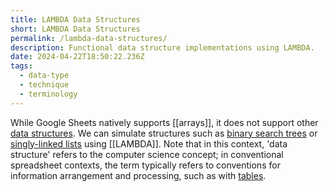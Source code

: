 ```yaml
---
title: LAMBDA Data Structures
short: LAMBDA Data Structures
permalink: /lambda-data-structures/
description: Functional data structure implementations using LAMBDA.
date: 2024-04-22T18:50:22.236Z
tags:
  - data-type
  - technique
  - terminology
---
```

While Google Sheets natively supports [[arrays]], it does not support other [data structures](https://en.wikipedia.org/wiki/Data_structure). We can simulate structures such as [binary search trees](https://en.wikipedia.org/wiki/Binary_search_tree) or [singly-linked lists](https://en.wikipedia.org/wiki/Linked_list) using [[LAMBDA]]. Note that in this context, 'data structure' refers to the computer science concept; in conventional spreadsheet contexts, the term typically refers to conventions for information arrangement and processing, such as with [tables](https://en.wikipedia.org/wiki/Table_(information)).
